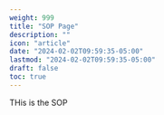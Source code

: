 ```yaml
---
weight: 999
title: "SOP Page"
description: ""
icon: "article"
date: "2024-02-02T09:59:35-05:00"
lastmod: "2024-02-02T09:59:35-05:00"
draft: false
toc: true
---
```



THis is the SOP
